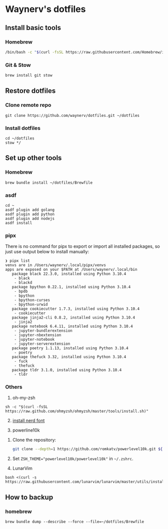 # Waynerv's dotfiles

## Install basic tools

### Homebrew

```bash
/bin/bash -c "$(curl -fsSL https://raw.githubusercontent.com/Homebrew/install/HEAD/install.sh)"
```

### Git & Stow

```bash
brew install git stow
```

## Restore dotfiles

### Clone remote repo

```
git clone https://github.com/waynerv/dotfiles.git ~/dotfiles 
```

### Install dotfiles

```
cd ~/dotfiles
stow */
```

## Set up other tools

### Homebrew

```
brew bundle install ~/dotfiles/Brewfile
```

### asdf

```
cd ~
asdf plugin add golang
asdf plugin add python
asdf plugin add nodejs
asdf install
```

### pipx

There is no command for pipx to export or import all installed packages, so just use output below to install manually:
```
❯ pipx list
venvs are in /Users/waynerv/.local/pipx/venvs
apps are exposed on your $PATH at /Users/waynerv/.local/bin
   package black 22.3.0, installed using Python 3.10.4
    - black
    - blackd
   package bpython 0.22.1, installed using Python 3.10.4
    - bpdb
    - bpython
    - bpython-curses
    - bpython-urwid
   package cookiecutter 1.7.3, installed using Python 3.10.4
    - cookiecutter
   package jinja2-cli 0.8.2, installed using Python 3.10.4
    - jinja2
   package notebook 6.4.11, installed using Python 3.10.4
    - jupyter-bundlerextension
    - jupyter-nbextension
    - jupyter-notebook
    - jupyter-serverextension
   package poetry 1.1.13, installed using Python 3.10.4
    - poetry
   package thefuck 3.32, installed using Python 3.10.4
    - fuck
    - thefuck
   package tldr 3.1.0, installed using Python 3.10.4
    - tldr
```

### Others

1. oh-my-zsh
  ```
  sh -c "$(curl -fsSL https://raw.github.com/ohmyzsh/ohmyzsh/master/tools/install.sh)"
  ```

2. [install nerd font](https://github.com/romkatv/powerlevel10k/blob/master/README.md#meslo-nerd-font-patched-for-powerlevel10k)

3. powerline10k
  1) Clone the repository:
      ```zsh
      git clone --depth=1 https://github.com/romkatv/powerlevel10k.git ${ZSH_CUSTOM:-$HOME/.oh-my-zsh/custom}/themes/powerlevel10k
      ```
  2) Set `ZSH_THEME="powerlevel10k/powerlevel10k"` in `~/.zshrc`.

4. LunarVim
  ```
  bash <(curl -s https://raw.githubusercontent.com/lunarvim/lunarvim/master/utils/installer/install.sh)
  ```

## How to backup

### homebrew

```
brew bundle dump --describe --force --file=~/dotfiles/Brewfile
```

